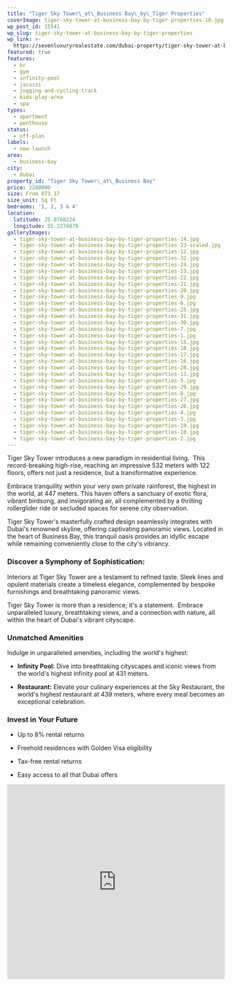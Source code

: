 ```yaml
---
title: "Tiger Sky Tower\_at\_Business Bay\_by\_Tiger Properties"
coverImage: tiger-sky-tower-at-business-bay-by-tiger-properties-10.jpg
wp_post_id: 15541
wp_slug: tiger-sky-tower-at-business-bay-by-tiger-properties
wp_link: >-
  https://sevenluxuryrealestate.com/dubai-property/tiger-sky-tower-at-business-bay-by-tiger-properties/
featured: true
features:
  - br
  - gym
  - infinity-pool
  - jacuzzi
  - jogging-and-cycling-track
  - kids-play-area
  - spa
types:
  - apartment
  - penthouse
status:
  - off-plan
labels:
  - new-launch
area:
  - business-bay
city:
  - dubai
property_id: "Tiger Sky Tower\_at\_Business Bay"
price: 2200000
size: From 873.17
size_unit: Sq Ft
bedrooms: '1, 2, 3 & 4'
location:
  latitude: 25.0760224
  longitude: 55.2274879
galleryImages:
  - tiger-sky-tower-at-business-bay-by-tiger-properties-14.jpg
  - tiger-sky-tower-at-business-bay-by-tiger-properties-33-scaled.jpg
  - tiger-sky-tower-at-business-bay-by-tiger-properties-12.jpg
  - tiger-sky-tower-at-business-bay-by-tiger-properties-32.jpg
  - tiger-sky-tower-at-business-bay-by-tiger-properties-24.jpg
  - tiger-sky-tower-at-business-bay-by-tiger-properties-23.jpg
  - tiger-sky-tower-at-business-bay-by-tiger-properties-22.jpg
  - tiger-sky-tower-at-business-bay-by-tiger-properties-21.jpg
  - tiger-sky-tower-at-business-bay-by-tiger-properties-20.jpg
  - tiger-sky-tower-at-business-bay-by-tiger-properties-9.jpg
  - tiger-sky-tower-at-business-bay-by-tiger-properties-6.jpg
  - tiger-sky-tower-at-business-bay-by-tiger-properties-25.jpg
  - tiger-sky-tower-at-business-bay-by-tiger-properties-31.jpg
  - tiger-sky-tower-at-business-bay-by-tiger-properties-30.jpg
  - tiger-sky-tower-at-business-bay-by-tiger-properties-7.jpg
  - tiger-sky-tower-at-business-bay-by-tiger-properties-1.jpg
  - tiger-sky-tower-at-business-bay-by-tiger-properties-15.jpg
  - tiger-sky-tower-at-business-bay-by-tiger-properties-18.jpg
  - tiger-sky-tower-at-business-bay-by-tiger-properties-17.jpg
  - tiger-sky-tower-at-business-bay-by-tiger-properties-16.jpg
  - tiger-sky-tower-at-business-bay-by-tiger-properties-28.jpg
  - tiger-sky-tower-at-business-bay-by-tiger-properties-13.jpg
  - tiger-sky-tower-at-business-bay-by-tiger-properties-5.jpg
  - tiger-sky-tower-at-business-bay-by-tiger-properties-29.jpg
  - tiger-sky-tower-at-business-bay-by-tiger-properties-8.jpg
  - tiger-sky-tower-at-business-bay-by-tiger-properties-27.jpg
  - tiger-sky-tower-at-business-bay-by-tiger-properties-26.jpg
  - tiger-sky-tower-at-business-bay-by-tiger-properties-4.jpg
  - tiger-sky-tower-at-business-bay-by-tiger-properties-3.jpg
  - tiger-sky-tower-at-business-bay-by-tiger-properties-19.jpg
  - tiger-sky-tower-at-business-bay-by-tiger-properties-10.jpg
  - tiger-sky-tower-at-business-bay-by-tiger-properties-2.jpg
---
```


Tiger Sky Tower introduces a new paradigm in residential living.  This record-breaking high-rise, reaching an impressive 532 meters with 122 floors, offers not just a residence, but a transformative experience.

Embrace tranquility within your very own private rainforest, the highest in the world, at 447 meters. This haven offers a sanctuary of exotic flora, vibrant birdsong, and invigorating air, all complemented by a thrilling rollerglider ride or secluded spaces for serene city observation.

Tiger Sky Tower's masterfully crafted design seamlessly integrates with Dubai's renowned skyline, offering captivating panoramic views. Located in the heart of Business Bay, this tranquil oasis provides an idyllic escape while remaining conveniently close to the city's vibrancy.

### **Discover a Symphony of Sophistication:**

Interiors at Tiger Sky Tower are a testament to refined taste. Sleek lines and opulent materials create a timeless elegance, complemented by bespoke furnishings and breathtaking panoramic views.

Tiger Sky Tower is more than a residence; it's a statement.  Embrace unparalleled luxury, breathtaking views, and a connection with nature, all within the heart of Dubai's vibrant cityscape.

### **Unmatched Amenities**

Indulge in unparalleled amenities, including the world's highest:  

- **Infinity Pool:** Dive into breathtaking cityscapes and iconic views from the world's highest infinity pool at 431 meters.

- **Restaurant:** Elevate your culinary experiences at the Sky Restaurant, the world's highest restaurant at 439 meters, where every meal becomes an exceptional celebration.

### **Invest in Your Future**

- Up to 8% rental returns

- Freehold residences with Golden Visa eligibility

- Tax-free rental returns

- Easy access to all that Dubai offers

<iframe src="https://www.google.com/maps/embed?pb=!1m14!1m8!1m3!1d28883.62935498583!2d55.26510645586103!3d25.187918821659686!3m2!1i1024!2i768!4f13.1!3m3!1m2!1s0x3e5f69005f57261b%3A0xd95abd84e819c185!2sTiger%20Sky%20Tower!5e0!3m2!1sen!2sae!4v1719386705795!5m2!1sen!2sae" width="100%" height="450" style="border:0;" allowfullscreen loading="lazy" referrerpolicy="no-referrer-when-downgrade"></iframe>
